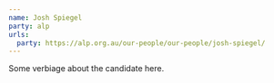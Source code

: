 ```yaml
---
name: Josh Spiegel
party: alp
urls:
  party: https://alp.org.au/our-people/our-people/josh-spiegel/
---
```

Some verbiage about the candidate here.
